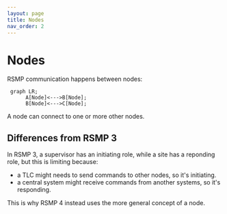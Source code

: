 ```yaml
---
layout: page
title: Nodes
nav_order: 2
---
```


# Nodes
RSMP communication happens between nodes:

```mermaid
 graph LR;
      A[Node]<--->B[Node];
      B[Node]<--->C[Node];
```

A node can connect to one or more other nodes.

## Differences from RSMP 3
In RSMP 3, a supervisor has an initiating role, while a site has a reponding role, but this is limiting because:
- a TLC might needs to send commands to other nodes, so it's initiating.
- a central system might receive commands from another systems, so it's responding.

This is why RSMP 4 instead uses the more general concept of a node.
